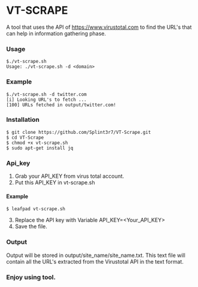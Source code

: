 # VT-SCRAPE

A tool that uses the API of https://www.virustotal.com to find the URL's that can help in information gathering phase.
### Usage

```
$./vt-scrape.sh
Usage: ./vt-scrape.sh -d <domain>
```
### Example

```
$./vt-scrape.sh -d twitter.com
[i] Looking URL's to fetch ...
[100] URLs fetched in output/twitter.com!
```
### Installation

```
$ git clone https://github.com/Splint3r7/VT-Scrape.git
$ cd VT-Scrape
$ chmod +x vt-scrape.sh
$ sudo apt-get install jq
```

### Api_key

1. Grab your API_KEY from virus total account.
2. Put this API_KEY in vt-scrape.sh

#### Example
```
$ leafpad vt-scrape.sh
```
3. Replace the API key with Variable API_KEY=<Your_API_KEY>
4. Save the file.

### Output

Output will be stored in output/site_name/site_name.txt. This text file will contain all the URL's extracted from the Virustotal API in the text format.
  
### Enjoy using tool.
